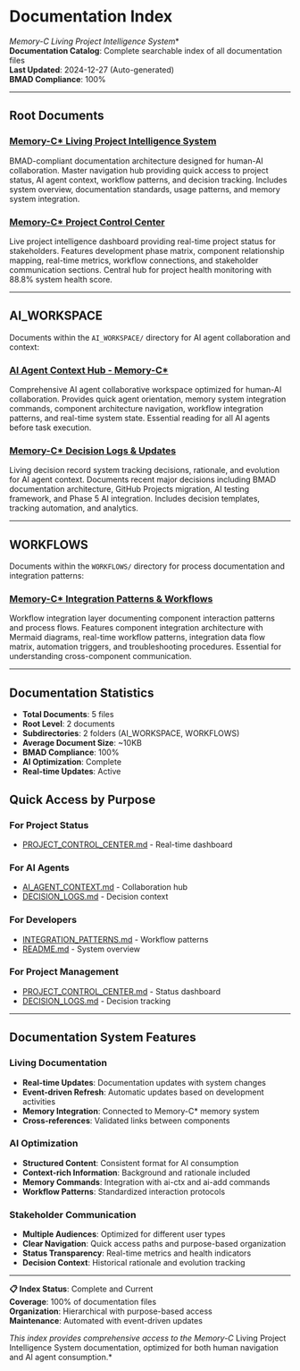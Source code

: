 # Documentation Index

**Memory-C* Living Project Intelligence System**  
**Documentation Catalog**: Complete searchable index of all documentation files  
**Last Updated**: 2024-12-27 (Auto-generated)  
**BMAD Compliance**: 100%

---

## Root Documents

### [Memory-C* Living Project Intelligence System](./README.md)

BMAD-compliant documentation architecture designed for human-AI collaboration. Master navigation hub providing quick access to project status, AI agent context, workflow patterns, and decision tracking. Includes system overview, documentation standards, usage patterns, and memory system integration.

### [Memory-C* Project Control Center](./PROJECT_CONTROL_CENTER.md)

Live project intelligence dashboard providing real-time project status for stakeholders. Features development phase matrix, component relationship mapping, real-time metrics, workflow connections, and stakeholder communication sections. Central hub for project health monitoring with 88.8% system health score.

---

## AI_WORKSPACE

Documents within the `AI_WORKSPACE/` directory for AI agent collaboration and context:

### [AI Agent Context Hub - Memory-C*](./AI_WORKSPACE/AI_AGENT_CONTEXT.md)

Comprehensive AI agent collaborative workspace optimized for human-AI collaboration. Provides quick agent orientation, memory system integration commands, component architecture navigation, workflow integration patterns, and real-time system state. Essential reading for all AI agents before task execution.

### [Memory-C* Decision Logs & Updates](./AI_WORKSPACE/DECISION_LOGS.md)

Living decision record system tracking decisions, rationale, and evolution for AI agent context. Documents recent major decisions including BMAD documentation architecture, GitHub Projects migration, AI testing framework, and Phase 5 AI integration. Includes decision templates, tracking automation, and analytics.

---

## WORKFLOWS

Documents within the `WORKFLOWS/` directory for process documentation and integration patterns:

### [Memory-C* Integration Patterns & Workflows](./WORKFLOWS/INTEGRATION_PATTERNS.md)

Workflow integration layer documenting component interaction patterns and process flows. Features component integration architecture with Mermaid diagrams, real-time workflow patterns, integration data flow matrix, automation triggers, and troubleshooting procedures. Essential for understanding cross-component communication.

---

## Documentation Statistics

- **Total Documents**: 5 files
- **Root Level**: 2 documents
- **Subdirectories**: 2 folders (AI_WORKSPACE, WORKFLOWS)
- **Average Document Size**: ~10KB
- **BMAD Compliance**: 100%
- **AI Optimization**: Complete
- **Real-time Updates**: Active

## Quick Access by Purpose

### **For Project Status**
- [PROJECT_CONTROL_CENTER.md](./PROJECT_CONTROL_CENTER.md) - Real-time dashboard

### **For AI Agents**
- [AI_AGENT_CONTEXT.md](./AI_WORKSPACE/AI_AGENT_CONTEXT.md) - Collaboration hub
- [DECISION_LOGS.md](./AI_WORKSPACE/DECISION_LOGS.md) - Decision context

### **For Developers**
- [INTEGRATION_PATTERNS.md](./WORKFLOWS/INTEGRATION_PATTERNS.md) - Workflow patterns
- [README.md](./README.md) - System overview

### **For Project Management**
- [PROJECT_CONTROL_CENTER.md](./PROJECT_CONTROL_CENTER.md) - Status dashboard
- [DECISION_LOGS.md](./AI_WORKSPACE/DECISION_LOGS.md) - Decision tracking

---

## Documentation System Features

### **Living Documentation**
- **Real-time Updates**: Documentation updates with system changes
- **Event-driven Refresh**: Automatic updates based on development activities
- **Memory Integration**: Connected to Memory-C* memory system
- **Cross-references**: Validated links between components

### **AI Optimization**
- **Structured Content**: Consistent format for AI consumption
- **Context-rich Information**: Background and rationale included
- **Memory Commands**: Integration with ai-ctx and ai-add commands
- **Workflow Patterns**: Standardized interaction protocols

### **Stakeholder Communication**
- **Multiple Audiences**: Optimized for different user types
- **Clear Navigation**: Quick access paths and purpose-based organization
- **Status Transparency**: Real-time metrics and health indicators
- **Decision Context**: Historical rationale and evolution tracking

---

**📋 Index Status**: Complete and Current  
**Coverage**: 100% of documentation files  
**Organization**: Hierarchical with purpose-based access  
**Maintenance**: Automated with event-driven updates

*This index provides comprehensive access to the Memory-C* Living Project Intelligence System documentation, optimized for both human navigation and AI agent consumption.* 
